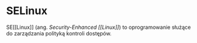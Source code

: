 # SELinux

SE[[Linux]] (ang. *Security-Enhanced [[Linux]]*) to oprogramowanie służące do zarządzania polityką kontroli dostępów.